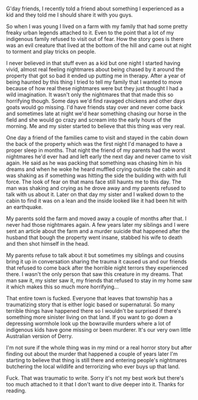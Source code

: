 G'day friends, I recently told a friend about something I experienced as a kid and they told me I should share it with you guys.

So when I was young I lived on a farm with my family that had some pretty freaky urban legends attached to it. Even to the point that a lot of my indigenous family refused to visit out of fear. How the story goes is there was an evil creature that lived at the bottom of the hill and came out at night to torment and play tricks on people.

I never believed in that stuff even as a kid but one night I started having vivid, almost real feeling nightmares about being chased by it around the property that got so bad it ended up putting me in therapy. After a year of being haunted by this thing I tried to tell my family that I wanted to move because of how real these nightmares were but they just thought I had a wild imagination.
It wasn't only the nightmares that that made this so horrifying though. Some days we'd find ravaged chickens and other days goats would go missing. I'd have friends stay over and never come back and sometimes late at night we'd hear something chasing our horse in the field and she would go crazy and scream into the early hours of the morning. Me and my sister started to believe that this thing was very real.

One day a friend of the families came to visit and stayed in the cabin down the back of the property which was the first night I'd managed to have a proper sleep in months. That night the friend of my parents had the worst nightmares he'd ever had and left early the next day and never came to visit again. He said as he was packing that something was chasing him in his dreams and when he woke he heard muffled crying outside the cabin and it was shaking as if something was hitting the side the building with with full force. The look of fear on that mans face still haunts me to this day. The man was shaking and crying as he drove away and my parents refused to talk with us about it. Later on that day my sister and I walked down to the cabin to find it was on a lean and the inside looked like it had been hit with an earthquake.

My parents sold the farm and moved away a couple of months after that. I never had those nightmares again.
A few years later my siblings and I were sent an article about the farm and a murder suicide that happened after the husband that bough the property went insane, stabbed his wife to death and then shot himself in the head. 

My parents refuse to talk about it but sometimes my siblings and cousins bring it up in conversation sharing the trauma it caused us and our friends that refused to come back after the horrible night terrors they experienced there. I wasn't the only person that saw this creature in my dreams. That man saw it, my sister saw it, my friends that refused to stay in my home saw it which makes this so much more horrifying...

That entire town is fucked. Everyone that leaves that township has a traumatizing story that is either logic based or supernatural. So many terrible things have happened there so I wouldn't be surprised if there's something more sinister living on that land. If you want to go down a depressing wormhole look up the bowraville murders where a lot of indigenous kids have gone missing or been murderer. It's our very own little Australian version of Derry.

I'm not sure if the whole thing was in my mind or a real horror story but after finding out about the murder that happened a couple of years later I'm starting to believe that thing is still there and entering people's nightmares butchering the local wildlife and terrorizing who ever buys up that land.

Fuck. That was traumatic to write. Sorry it's not my best work but there's too much attached to it that I don't want to dive deeper into it.
Thanks for reading.